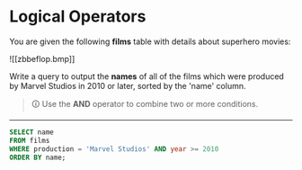 # Logical Operators
You are given the following **films** table with details about superhero movies: 

![[zbbeflop.bmp]]

Write a query to output the **names** of all of the films which were produced by Marvel Studios in 2010 or later, sorted by the 'name' column.

>🛈 Use the **AND** operator to combine two or more conditions.

---

```sql
SELECT name 
FROM films 
WHERE production = 'Marvel Studios' AND year >= 2010 
ORDER BY name;
```